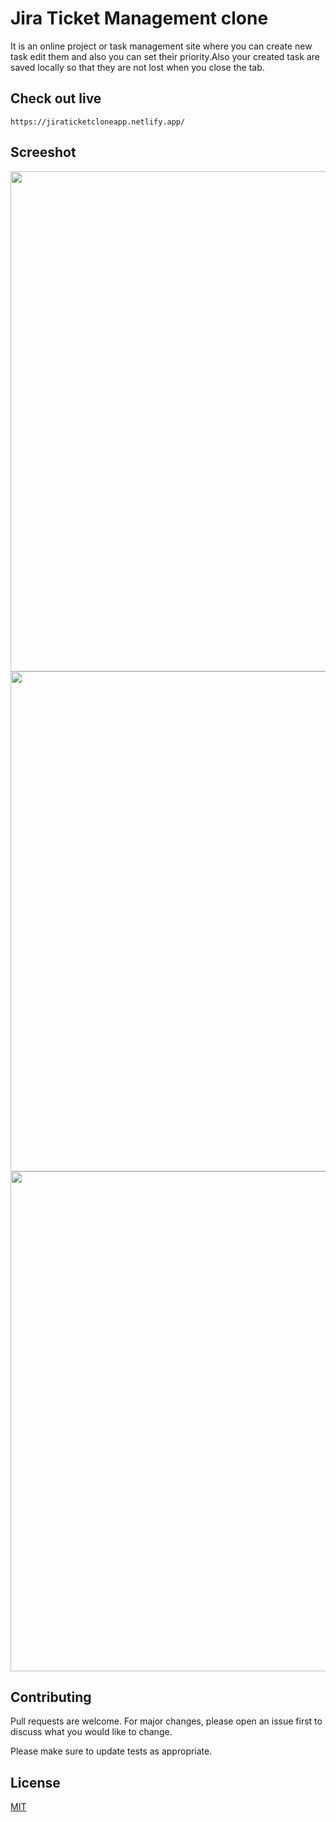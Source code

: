
# Jira Ticket Management clone

It is an online project or task management site where you can create new task edit them and also you can set their priority.Also your created task are saved locally so that they are not lost  when you close the tab.

## Check out live
```
https://jiraticketcloneapp.netlify.app/
```
## Screeshot 

<img src="https://user-images.githubusercontent.com/68162762/152010368-ef6e7aad-3da0-44bc-b09e-9563a712a018.png" width="800px"/>
<img src="https://user-images.githubusercontent.com/68162762/152010528-a259a36d-f74b-4042-a4af-cfbb1328ee8f.png" width="800px"/>
<img src="https://user-images.githubusercontent.com/68162762/152010588-d52dabcc-f2d7-4b9a-b956-6b035f52d54b.png" width="800px"/>


## Contributing
Pull requests are welcome. For major changes, please open an issue first to discuss what you would like to change.

Please make sure to update tests as appropriate.

## License
[MIT](https://choosealicense.com/licenses/mit/)
